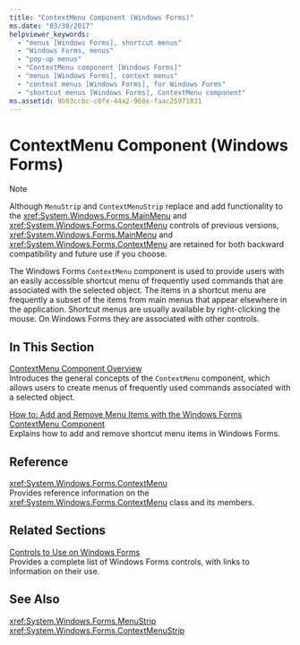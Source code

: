 ```yaml
---
title: "ContextMenu Component (Windows Forms)"
ms.date: "03/30/2017"
helpviewer_keywords: 
  - "menus [Windows Forms], shortcut menus"
  - "Windows Forms, menus"
  - "pop-up menus"
  - "ContextMenu component [Windows Forms]"
  - "menus [Windows Forms], context menus"
  - "context menus [Windows Forms], for Windows Forms"
  - "shortcut menus [Windows Forms], ContextMenu component"
ms.assetid: 9b93ccbc-c0fe-44a2-968e-faac25971831
---
```

# ContextMenu Component (Windows Forms)
> [!NOTE]
>  Although `MenuStrip` and `ContextMenuStrip` replace and add functionality to the <xref:System.Windows.Forms.MainMenu> and <xref:System.Windows.Forms.ContextMenu> controls of previous versions, <xref:System.Windows.Forms.MainMenu> and <xref:System.Windows.Forms.ContextMenu> are retained for both backward compatibility and future use if you choose.  
  
 The Windows Forms `ContextMenu` component is used to provide users with an easily accessible shortcut menu of frequently used commands that are associated with the selected object. The items in a shortcut menu are frequently a subset of the items from main menus that appear elsewhere in the application. Shortcut menus are usually available by right-clicking the mouse. On Windows Forms they are associated with other controls.  
  
## In This Section  
 [ContextMenu Component Overview](../../../../docs/framework/winforms/controls/contextmenu-component-overview-windows-forms.md)  
 Introduces the general concepts of the `ContextMenu` component, which allows users to create menus of frequently used commands associated with a selected object.  
  
 [How to: Add and Remove Menu Items with the Windows Forms ContextMenu Component](../../../../docs/framework/winforms/controls/add-and-remove-menu-items-with-wf-contextmenu-component.md)  
 Explains how to add and remove shortcut menu items in Windows Forms.  
  
## Reference  
 <xref:System.Windows.Forms.ContextMenu>  
 Provides reference information on the <xref:System.Windows.Forms.ContextMenu> class and its members.  
  
## Related Sections  
 [Controls to Use on Windows Forms](../../../../docs/framework/winforms/controls/controls-to-use-on-windows-forms.md)  
 Provides a complete list of Windows Forms controls, with links to information on their use.  
  
## See Also  
 <xref:System.Windows.Forms.MenuStrip>  
 <xref:System.Windows.Forms.ContextMenuStrip>
